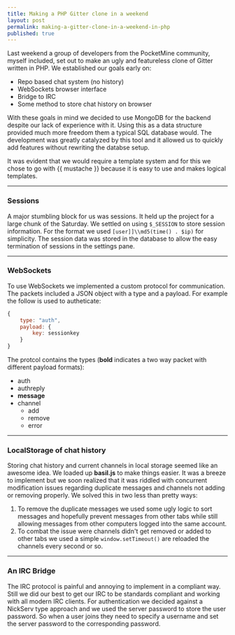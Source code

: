 ```yaml
---
title: Making a PHP Gitter clone in a weekend
layout: post
permalink: making-a-gitter-clone-in-a-weekend-in-php
published: true
---
```

Last weekend a group of developers from the PocketMine community, myself included, set out to make an ugly and featureless clone of Gitter written in PHP. We established our goals early on:

* Repo based chat system (no history)
* WebSockets browser interface
* Bridge to IRC
* Some method to store chat history on browser

With these goals in mind we decided to use MongoDB for the backend despite our lack of experience with it. Using this as a data structure provided much more freedom them a typical SQL database would. The development was greatly catalyzed by this tool and it allowed us to quickly add features without rewriting the databse setup. 

It was evident that we would require a template system and for this we chose to go with {{ mustache }} because it is easy to use and makes logical templates.

---

### Sessions

A major stumbling block for us was sessions. It held up the project for a large chunk of the Saturday. We settled on using `$_SESSION` to store session information. For the format we  used `[user]]\\md5(time() . $ip)` for simplicity. The session data was stored in the database to allow the easy termination of sessions in the settings pane.

---

### WebSockets 
To use WebSockets we implemented a custom protocol for communication. The packets included a JSON object with a type and a payload. For example the follow is used to autheticate:
```javascript
{ 
	type: "auth",
    payload: {
 		key: sessionkey   
    }
}
```
The protcol contains the types (**bold** indicates a two way packet with different payload formats):

* auth
* authreply
* **message**
* channel
	* add
    * remove
    * error
    
---
### LocalStorage of chat history
Storing chat history and current channels in local storage seemed like an awesome idea. We loaded up **basil.js** to make things easier. It was a breeze to implement but we soon realized that it was riddled with concurrent modification issues regarding duplicate messages and channels not adding or removing properly. We solved this in two less than pretty ways:

1. To remove the duplicate messages we used some ugly logic to sort messages and hopefully prevent messages from other tabs while still allowing messages from other computers logged into the same account.
2.  To combat the issue were channels didn't get removed or added to other tabs we used a simple `window.setTimeout()` are reloaded the channels every second or so. 

---

### An IRC Bridge
The IRC protocol is painful and annoying to implement in a compliant way. Still we did our best to get our IRC to be standards compliant and working with all modern IRC clients. For authentication we decided against a NickServ type approach and we used the server password to store the user password. So when a user joins they need to specify a username and set the server password to the corresponding password. 
